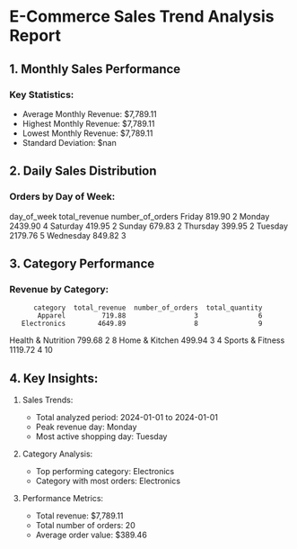 
# E-Commerce Sales Trend Analysis Report

## 1. Monthly Sales Performance

### Key Statistics:
- Average Monthly Revenue: $7,789.11
- Highest Monthly Revenue: $7,789.11
- Lowest Monthly Revenue: $7,789.11
- Standard Deviation: $nan

## 2. Daily Sales Distribution

### Orders by Day of Week:
day_of_week  total_revenue  number_of_orders
     Friday         819.90                 2
     Monday        2439.90                 4
   Saturday         419.95                 2
     Sunday         679.83                 2
   Thursday         399.95                 2
    Tuesday        2179.76                 5
  Wednesday         849.82                 3

## 3. Category Performance

### Revenue by Category:
          category  total_revenue  number_of_orders  total_quantity
           Apparel         719.88                 3               6
       Electronics        4649.89                 8               9
Health & Nutrition         799.68                 2               8
    Home & Kitchen         499.94                 3               4
  Sports & Fitness        1119.72                 4              10

## 4. Key Insights:

1. Sales Trends:
   - Total analyzed period: 2024-01-01 to 2024-01-01
   - Peak revenue day: Monday
   - Most active shopping day: Tuesday

2. Category Analysis:
   - Top performing category: Electronics
   - Category with most orders: Electronics

3. Performance Metrics:
   - Total revenue: $7,789.11
   - Total number of orders: 20
   - Average order value: $389.46
    